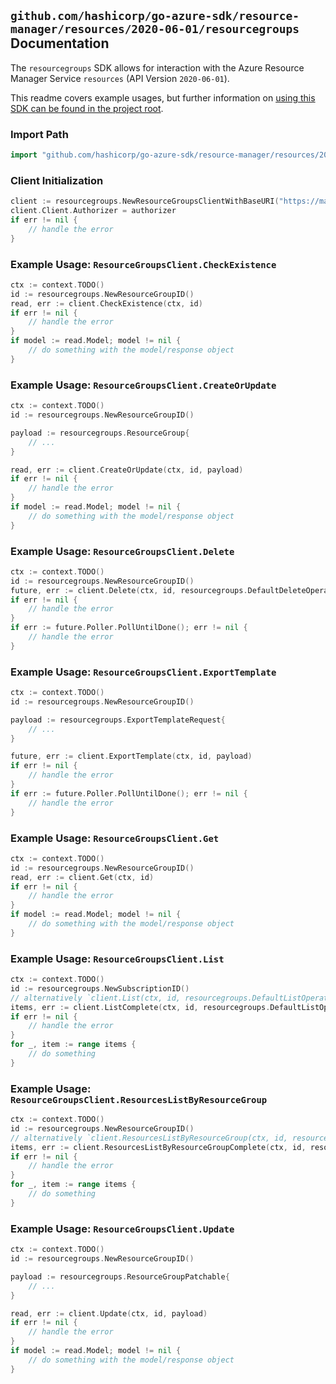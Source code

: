 
## `github.com/hashicorp/go-azure-sdk/resource-manager/resources/2020-06-01/resourcegroups` Documentation

The `resourcegroups` SDK allows for interaction with the Azure Resource Manager Service `resources` (API Version `2020-06-01`).

This readme covers example usages, but further information on [using this SDK can be found in the project root](https://github.com/hashicorp/go-azure-sdk/tree/main/docs).

### Import Path

```go
import "github.com/hashicorp/go-azure-sdk/resource-manager/resources/2020-06-01/resourcegroups"
```


### Client Initialization

```go
client := resourcegroups.NewResourceGroupsClientWithBaseURI("https://management.azure.com")
client.Client.Authorizer = authorizer
if err != nil {
	// handle the error
}
```


### Example Usage: `ResourceGroupsClient.CheckExistence`

```go
ctx := context.TODO()
id := resourcegroups.NewResourceGroupID()
read, err := client.CheckExistence(ctx, id)
if err != nil {
	// handle the error
}
if model := read.Model; model != nil {
	// do something with the model/response object
}
```


### Example Usage: `ResourceGroupsClient.CreateOrUpdate`

```go
ctx := context.TODO()
id := resourcegroups.NewResourceGroupID()

payload := resourcegroups.ResourceGroup{
	// ...
}

read, err := client.CreateOrUpdate(ctx, id, payload)
if err != nil {
	// handle the error
}
if model := read.Model; model != nil {
	// do something with the model/response object
}
```


### Example Usage: `ResourceGroupsClient.Delete`

```go
ctx := context.TODO()
id := resourcegroups.NewResourceGroupID()
future, err := client.Delete(ctx, id, resourcegroups.DefaultDeleteOperationOptions())
if err != nil {
	// handle the error
}
if err := future.Poller.PollUntilDone(); err != nil {
	// handle the error
}
```


### Example Usage: `ResourceGroupsClient.ExportTemplate`

```go
ctx := context.TODO()
id := resourcegroups.NewResourceGroupID()

payload := resourcegroups.ExportTemplateRequest{
	// ...
}

future, err := client.ExportTemplate(ctx, id, payload)
if err != nil {
	// handle the error
}
if err := future.Poller.PollUntilDone(); err != nil {
	// handle the error
}
```


### Example Usage: `ResourceGroupsClient.Get`

```go
ctx := context.TODO()
id := resourcegroups.NewResourceGroupID()
read, err := client.Get(ctx, id)
if err != nil {
	// handle the error
}
if model := read.Model; model != nil {
	// do something with the model/response object
}
```


### Example Usage: `ResourceGroupsClient.List`

```go
ctx := context.TODO()
id := resourcegroups.NewSubscriptionID()
// alternatively `client.List(ctx, id, resourcegroups.DefaultListOperationOptions())` can be used to do batched pagination
items, err := client.ListComplete(ctx, id, resourcegroups.DefaultListOperationOptions())
if err != nil {
	// handle the error
}
for _, item := range items {
	// do something
}
```


### Example Usage: `ResourceGroupsClient.ResourcesListByResourceGroup`

```go
ctx := context.TODO()
id := resourcegroups.NewResourceGroupID()
// alternatively `client.ResourcesListByResourceGroup(ctx, id, resourcegroups.DefaultResourcesListByResourceGroupOperationOptions())` can be used to do batched pagination
items, err := client.ResourcesListByResourceGroupComplete(ctx, id, resourcegroups.DefaultResourcesListByResourceGroupOperationOptions())
if err != nil {
	// handle the error
}
for _, item := range items {
	// do something
}
```


### Example Usage: `ResourceGroupsClient.Update`

```go
ctx := context.TODO()
id := resourcegroups.NewResourceGroupID()

payload := resourcegroups.ResourceGroupPatchable{
	// ...
}

read, err := client.Update(ctx, id, payload)
if err != nil {
	// handle the error
}
if model := read.Model; model != nil {
	// do something with the model/response object
}
```
